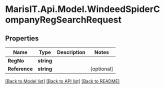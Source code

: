 
# MarisIT.Api.Model.WindeedSpiderCompanyRegSearchRequest

## Properties

Name | Type | Description | Notes
------------ | ------------- | ------------- | -------------
**RegNo** | **string** |  | 
**Reference** | **string** |  | [optional] 

[[Back to Model list]](../README.md#documentation-for-models)
[[Back to API list]](../README.md#documentation-for-api-endpoints)
[[Back to README]](../README.md)


